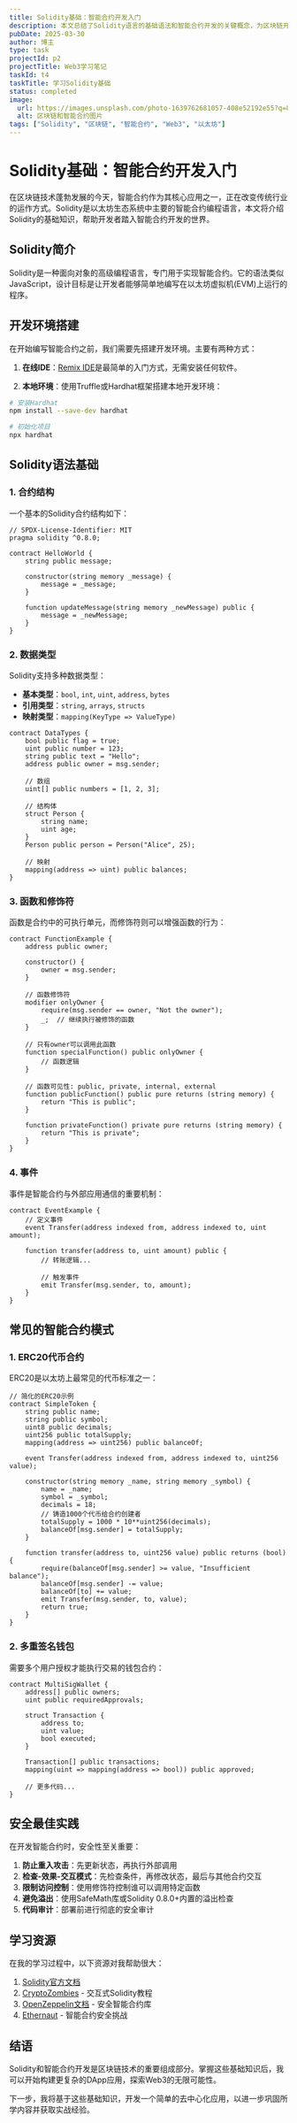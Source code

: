 ```yaml
---
title: Solidity基础：智能合约开发入门
description: 本文总结了Solidity语言的基础语法和智能合约开发的关键概念，为区块链开发打下基础
pubDate: 2025-03-30
author: 博主
type: task
projectId: p2
projectTitle: Web3学习笔记
taskId: t4
taskTitle: 学习Solidity基础
status: completed
image: 
  url: https://images.unsplash.com/photo-1639762681057-408e52192e55?q=80&w=2232&auto=format&fit=crop
  alt: 区块链和智能合约图片
tags: ["Solidity", "区块链", "智能合约", "Web3", "以太坊"]
---
```


# Solidity基础：智能合约开发入门

在区块链技术蓬勃发展的今天，智能合约作为其核心应用之一，正在改变传统行业的运作方式。Solidity是以太坊生态系统中主要的智能合约编程语言，本文将介绍Solidity的基础知识，帮助开发者踏入智能合约开发的世界。

## Solidity简介

Solidity是一种面向对象的高级编程语言，专门用于实现智能合约。它的语法类似JavaScript，设计目标是让开发者能够简单地编写在以太坊虚拟机(EVM)上运行的程序。

## 开发环境搭建

在开始编写智能合约之前，我们需要先搭建开发环境。主要有两种方式：

1. **在线IDE**：[Remix IDE](https://remix.ethereum.org/)是最简单的入门方式，无需安装任何软件。

2. **本地环境**：使用Truffle或Hardhat框架搭建本地开发环境：

```bash
# 安装Hardhat
npm install --save-dev hardhat

# 初始化项目
npx hardhat
```

## Solidity语法基础

### 1. 合约结构

一个基本的Solidity合约结构如下：

```solidity
// SPDX-License-Identifier: MIT
pragma solidity ^0.8.0;

contract HelloWorld {
    string public message;
    
    constructor(string memory _message) {
        message = _message;
    }
    
    function updateMessage(string memory _newMessage) public {
        message = _newMessage;
    }
}
```

### 2. 数据类型

Solidity支持多种数据类型：

- **基本类型**：`bool`, `int`, `uint`, `address`, `bytes`
- **引用类型**：`string`, `arrays`, `structs`
- **映射类型**：`mapping(KeyType => ValueType)`

```solidity
contract DataTypes {
    bool public flag = true;
    uint public number = 123;
    string public text = "Hello";
    address public owner = msg.sender;
    
    // 数组
    uint[] public numbers = [1, 2, 3];
    
    // 结构体
    struct Person {
        string name;
        uint age;
    }
    Person public person = Person("Alice", 25);
    
    // 映射
    mapping(address => uint) public balances;
}
```

### 3. 函数和修饰符

函数是合约中的可执行单元，而修饰符则可以增强函数的行为：

```solidity
contract FunctionExample {
    address public owner;
    
    constructor() {
        owner = msg.sender;
    }
    
    // 函数修饰符
    modifier onlyOwner {
        require(msg.sender == owner, "Not the owner");
        _;  // 继续执行被修饰的函数
    }
    
    // 只有owner可以调用此函数
    function specialFunction() public onlyOwner {
        // 函数逻辑
    }
    
    // 函数可见性: public, private, internal, external
    function publicFunction() public pure returns (string memory) {
        return "This is public";
    }
    
    function privateFunction() private pure returns (string memory) {
        return "This is private";
    }
}
```

### 4. 事件

事件是智能合约与外部应用通信的重要机制：

```solidity
contract EventExample {
    // 定义事件
    event Transfer(address indexed from, address indexed to, uint amount);
    
    function transfer(address to, uint amount) public {
        // 转账逻辑...
        
        // 触发事件
        emit Transfer(msg.sender, to, amount);
    }
}
```

## 常见的智能合约模式

### 1. ERC20代币合约

ERC20是以太坊上最常见的代币标准之一：

```solidity
// 简化的ERC20示例
contract SimpleToken {
    string public name;
    string public symbol;
    uint8 public decimals;
    uint256 public totalSupply;
    mapping(address => uint256) public balanceOf;
    
    event Transfer(address indexed from, address indexed to, uint256 value);
    
    constructor(string memory _name, string memory _symbol) {
        name = _name;
        symbol = _symbol;
        decimals = 18;
        // 铸造1000个代币给合约创建者
        totalSupply = 1000 * 10**uint256(decimals);
        balanceOf[msg.sender] = totalSupply;
    }
    
    function transfer(address to, uint256 value) public returns (bool) {
        require(balanceOf[msg.sender] >= value, "Insufficient balance");
        balanceOf[msg.sender] -= value;
        balanceOf[to] += value;
        emit Transfer(msg.sender, to, value);
        return true;
    }
}
```

### 2. 多重签名钱包

需要多个用户授权才能执行交易的钱包合约：

```solidity
contract MultiSigWallet {
    address[] public owners;
    uint public requiredApprovals;
    
    struct Transaction {
        address to;
        uint value;
        bool executed;
    }
    
    Transaction[] public transactions;
    mapping(uint => mapping(address => bool)) public approved;
    
    // 更多代码...
}
```

## 安全最佳实践

在开发智能合约时，安全性至关重要：

1. **防止重入攻击**：先更新状态，再执行外部调用
2. **检查-效果-交互模式**：先检查条件，再修改状态，最后与其他合约交互
3. **限制访问控制**：使用修饰符控制谁可以调用特定函数
4. **避免溢出**：使用SafeMath库或Solidity 0.8.0+内置的溢出检查
5. **代码审计**：部署前进行彻底的安全审计

## 学习资源

在我的学习过程中，以下资源对我帮助很大：

1. [Solidity官方文档](https://docs.soliditylang.org/)
2. [CryptoZombies](https://cryptozombies.io/) - 交互式Solidity教程
3. [OpenZeppelin文档](https://docs.openzeppelin.com/) - 安全智能合约库
4. [Ethernaut](https://ethernaut.openzeppelin.com/) - 智能合约安全挑战

## 结语

Solidity和智能合约开发是区块链技术的重要组成部分。掌握这些基础知识后，我可以开始构建更复杂的DApp应用，探索Web3的无限可能性。

下一步，我将基于这些基础知识，开发一个简单的去中心化应用，以进一步巩固所学内容并获取实战经验。 